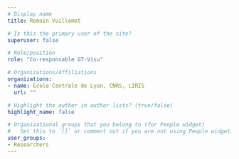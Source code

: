```yaml
---
# Display name
title: Romain Vuillemot

# Is this the primary user of the site?
superuser: false

# Role/position
role: "Co-responsable GT-Visu"

# Organizations/Affiliations
organizations:
- name: Ecole Centrale de Lyon, CNRS, LIRIS
  url: ""

# Highlight the author in author lists? (true/false)
highlight_name: false

# Organizational groups that you belong to (for People widget)
#   Set this to `[]` or comment out if you are not using People widget.
user_groups:
- Researchers
---
```


